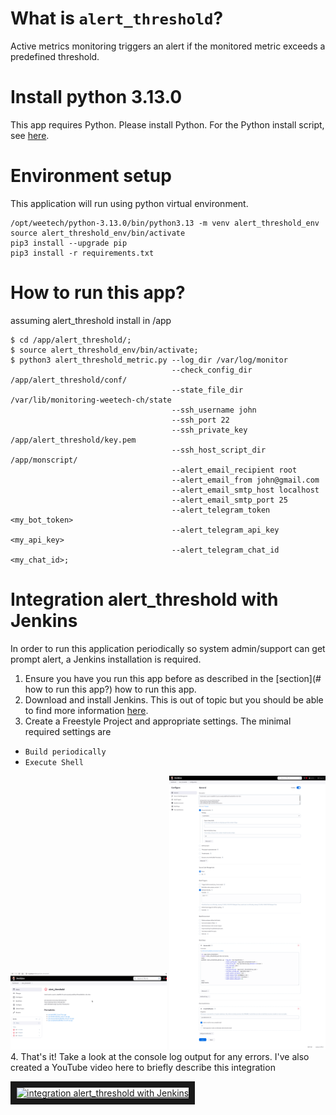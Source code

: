 # What is `alert_threshold`?
Active metrics monitoring triggers an alert if the monitored metric exceeds a predefined threshold.

# Install python 3.13.0
This app requires Python. Please install Python. For the Python install script, see [here](https://github.com/jasonwee/videoOnCloud/blob/master/core/install_software/python/python_3-13-0.sh).

# Environment setup
This application will run using python virtual environment.
```
/opt/weetech/python-3.13.0/bin/python3.13 -m venv alert_threshold_env
source alert_threshold_env/bin/activate
pip3 install --upgrade pip
pip3 install -r requirements.txt
```

# How to run this app?
assuming alert_threshold install in /app
```
$ cd /app/alert_threshold/;
$ source alert_threshold_env/bin/activate;
$ python3 alert_threshold_metric.py --log_dir /var/log/monitor
                                    --check_config_dir /app/alert_threshold/conf/
                                    --state_file_dir /var/lib/monitoring-weetech-ch/state
                                    --ssh_username john
                                    --ssh_port 22
                                    --ssh_private_key /app/alert_threshold/key.pem
                                    --ssh_host_script_dir /app/monscript/
                                    --alert_email_recipient root
                                    --alert_email_from john@gmail.com
                                    --alert_email_smtp_host localhost
                                    --alert_email_smtp_port 25
                                    --alert_telegram_token <my_bot_token>
                                    --alert_telegram_api_key <my_api_key>
                                    --alert_telegram_chat_id <my_chat_id>;
```

# Integration alert_threshold with Jenkins
In order to run this application periodically so system admin/support can get
prompt alert, a Jenkins installation is required.
1. Ensure you have you run this app before as described in the [section](# how to run this app?) how to run this app.
2. Download and install Jenkins. This is out of topic but you should be able to
find more information [here](https://www.jenkins.io/download/).
4. Create a Freestyle Project and appropriate settings. The minimal required settings are
  * `Build periodically`
  * `Execute Shell`
<img src="https://raw.githubusercontent.com/weetech-software/alert_threshold/refs/heads/main/docs/assets/alert_threshold_jenkins.png" width="250" width="250" />
<img src="https://raw.githubusercontent.com/weetech-software/alert_threshold/refs/heads/main/docs/assets/jenkins_alert_threshld_configuration.png" width="250" width="250" />
4. That's it! Take a look at the console log output for any errors. I've also created a YouTube video here to briefly describe this integration

<a href="http://www.youtube.com/watch?feature=player_embedded&v=L9Fhhnr_RiY
" target="_blank"><img src="http://img.youtube.com/vi/L9Fhhnr_RiY/0.jpg" 
alt="integration alert_threshold with Jenkins" width="240" height="180" border="10" /></a>
